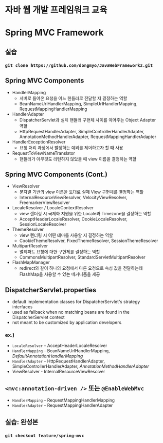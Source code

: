 # 자바 웹 개발 프레임워크 교육

# Spring MVC Framework

## 실습

### `git clone https://github.com/dongmyo/JavaWebFramework2.git`

## Spring MVC Components

* HandlerMapping
    * 서버로 들어온 요청을 어느 핸들러로 전달할 지 결정하는 역할
    * BeanNameUrlHandlerMapping, SimpleUrlHandlerMapping, RequestMappingHandlerMapping
* HandlerAdapter
    * DispatcherServlet과 실제 핸들러 구현체 사이를 이어주는 Object Adapter 역할
    * HttpRequestHandlerAdapter, SimpleControllerHandlerAdapter, AnnotationMethodHandlerAdapter, RequestMappingHandlerAdapter
* HandlerExceptionResolver
    * 요청 처리 과정에서 발생하는 예외를 제어하고자 할 때 사용
* RequestToViewNameTranslator
    * 핸들러가 아무것도 리턴하지 않았을 때 view 이름을 결정하는 역할

## Spring MVC Components (Cont.)

* ViewResolver
    * 문자열 기반의 view 이름을 토대로 실제 View 구현체를 결정하는 역할
    * InternalResourceViewResolver, VelocityViewResolver, FreemarkerViewResolver
* LocaleResolver / LocaleContextResolver
    * view 렌더링 시 국제화 지원을 위한 Locale과 Timezone을 결정하는 역할
    * AcceptHeaderLocaleResolver, CookieLocaleResolver, SessionLocaleResolver
* ThemeResolver
    * view 렌더링 시 어떤 테마를 사용할 지 결정하는 역할
    * CookieThemeResolver, FixedThemeResolver, SessionThemeResolver
* MultipartResolver
    * 멀티파트 요청에 대한 구현체를 결정하는 역할
    * CommonsMultipartResolver, StandardServletMultipartResolver
* FlashMapManager
    * redirect와 같이 하나의 요청에서 다른 요청으로 속성 값을 전달하는데 FlashMap을 사용할 수 있는 메커니즘을 제공

## DispatcherServlet.properties

* default implementation classes for DispatcherServlet's strategy interfaces
* used as fallback when no matching beans are found in the DispatcherServlet context
* not meant to be customized by application developers.

### ex.)

* `LocaleResolver` - AcceptHeaderLocaleResolver
* `HandlerMapping` - BeanNameUrlHandlerMapping, _DefaultAnnotationHandlerMapping_
* `HandlerAdapter` - HttpRequestHandlerAdapter, SimpleControllerHandlerAdapter, _AnnotationMethodHandlerAdapter_
* ViewResolver - InternalResourceViewResolver

## `<mvc:annotation-driven />` 또는 `@EnableWebMvc`

* `HandlerMapping` - RequestMappingHandlerMapping
* `HandlerAdapter` - RequestMappingHandlerAdapter


## 실습: 완성본

### `git checkout feature/spring-mvc`
